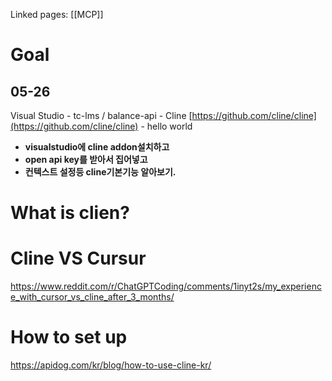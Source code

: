 Linked pages: [[MCP]]
# Goal
## 05-26
Visual Studio - tc-lms / balance-api - Cline [https://github.com/cline/cline](https://github.com/cline/cline) - hello world  

- **visualstudio에 cline addon설치하고**
- **open api key를 받아서 집어넣고**
- **컨텍스트 설정등 cline기본기능 알아보기.**



# What is clien?

# Cline VS Cursur
https://www.reddit.com/r/ChatGPTCoding/comments/1inyt2s/my_experience_with_cursor_vs_cline_after_3_months/
# How to set up
https://apidog.com/kr/blog/how-to-use-cline-kr/